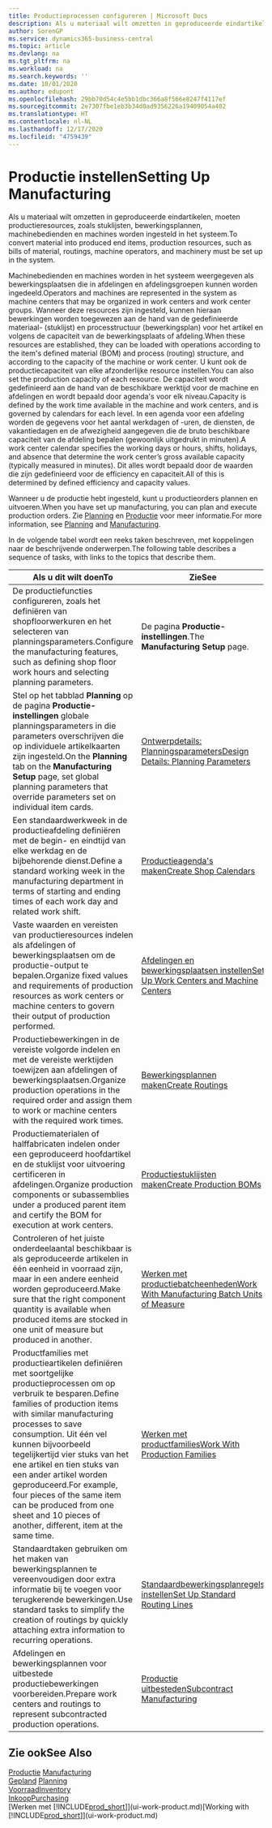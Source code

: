 ```yaml
---
title: Productieprocessen configureren | Microsoft Docs
description: Als u materiaal wilt omzetten in geproduceerde eindartikelen, moeten productieresources, zoals stuklijsten, bewerkingsplannen, machinebedienden en machines worden ingesteld in het systeem.
author: SorenGP
ms.service: dynamics365-business-central
ms.topic: article
ms.devlang: na
ms.tgt_pltfrm: na
ms.workload: na
ms.search.keywords: ''
ms.date: 10/01/2020
ms.author: edupont
ms.openlocfilehash: 29bb70d54c4e5bb1dbc366a8f566e8247f4117ef
ms.sourcegitcommit: 2e7307fbe1eb3b34d0ad9356226a19409054a402
ms.translationtype: HT
ms.contentlocale: nl-NL
ms.lasthandoff: 12/17/2020
ms.locfileid: "4759439"
---
```

# <a name="setting-up-manufacturing"></a><span data-ttu-id="b40eb-103">Productie instellen</span><span class="sxs-lookup"><span data-stu-id="b40eb-103">Setting Up Manufacturing</span></span>
<span data-ttu-id="b40eb-104">Als u materiaal wilt omzetten in geproduceerde eindartikelen, moeten productieresources, zoals stuklijsten, bewerkingsplannen, machinebedienden en machines worden ingesteld in het systeem.</span><span class="sxs-lookup"><span data-stu-id="b40eb-104">To convert material into produced end items, production resources, such as bills of material, routings, machine operators, and machinery must be set up in the system.</span></span>

<span data-ttu-id="b40eb-105">Machinebedienden en machines worden in het systeem weergegeven als bewerkingsplaatsen die in afdelingen en afdelingsgroepen kunnen worden ingedeeld.</span><span class="sxs-lookup"><span data-stu-id="b40eb-105">Operators and machines are represented in the system as machine centers that may be organized in work centers and work center groups.</span></span> <span data-ttu-id="b40eb-106">Wanneer deze resources zijn ingesteld, kunnen hieraan bewerkingen worden toegewezen aan de hand van de gedefinieerde materiaal- (stuklijst) en processtructuur (bewerkingsplan) voor het artikel en volgens de capaciteit van de bewerkingsplaats of afdeling.</span><span class="sxs-lookup"><span data-stu-id="b40eb-106">When these resources are established, they can be loaded with operations according to the item's defined material (BOM) and process (routing) structure, and according to the capacity of the machine or work center.</span></span> <span data-ttu-id="b40eb-107">U kunt ook de productiecapaciteit van elke afzonderlijke resource instellen.</span><span class="sxs-lookup"><span data-stu-id="b40eb-107">You can also set the production capacity of each resource.</span></span> <span data-ttu-id="b40eb-108">De capaciteit wordt gedefinieerd aan de hand van de beschikbare werktijd voor de machine en afdelingen en wordt bepaald door agenda's voor elk niveau.</span><span class="sxs-lookup"><span data-stu-id="b40eb-108">Capacity is defined by the work time available in the machine and work centers, and is governed by calendars for each level.</span></span> <span data-ttu-id="b40eb-109">In een agenda voor een afdeling worden de gegevens voor het aantal werkdagen of -uren, de diensten, de vakantiedagen en de afwezigheid aangegeven die de bruto beschikbare capaciteit van de afdeling bepalen (gewoonlijk uitgedrukt in minuten).</span><span class="sxs-lookup"><span data-stu-id="b40eb-109">A work center calendar specifies the working days or hours, shifts, holidays, and absence that determine the work center’s gross available capacity (typically measured in minutes).</span></span> <span data-ttu-id="b40eb-110">Dit alles wordt bepaald door de waarden die zijn gedefinieerd voor de efficiency en capaciteit.</span><span class="sxs-lookup"><span data-stu-id="b40eb-110">All of this is determined by defined efficiency and capacity values.</span></span>  

<span data-ttu-id="b40eb-111">Wanneer u de productie hebt ingesteld, kunt u productieorders plannen en uitvoeren.</span><span class="sxs-lookup"><span data-stu-id="b40eb-111">When you have set up manufacturing, you can plan and execute production orders.</span></span> <span data-ttu-id="b40eb-112">Zie [Planning](production-planning.md) en [Productie](production-manage-manufacturing.md) voor meer informatie.</span><span class="sxs-lookup"><span data-stu-id="b40eb-112">For more information, see [Planning](production-planning.md) and [Manufacturing](production-manage-manufacturing.md).</span></span>  



 <span data-ttu-id="b40eb-113">In de volgende tabel wordt een reeks taken beschreven, met koppelingen naar de beschrijvende onderwerpen.</span><span class="sxs-lookup"><span data-stu-id="b40eb-113">The following table describes a sequence of tasks, with links to the topics that describe them.</span></span>   

|<span data-ttu-id="b40eb-114">**Als u dit wilt doen**</span><span class="sxs-lookup"><span data-stu-id="b40eb-114">**To**</span></span>|<span data-ttu-id="b40eb-115">**Zie**</span><span class="sxs-lookup"><span data-stu-id="b40eb-115">**See**</span></span>|  
|------------|-------------|  
|<span data-ttu-id="b40eb-116">De productiefuncties configureren, zoals het definiëren van shopfloorwerkuren en het selecteren van planningsparameters.</span><span class="sxs-lookup"><span data-stu-id="b40eb-116">Configure the manufacturing features, such as defining shop floor work hours and selecting planning parameters.</span></span>|<span data-ttu-id="b40eb-117">De pagina **Productie-instellingen**.</span><span class="sxs-lookup"><span data-stu-id="b40eb-117">The **Manufacturing Setup** page.</span></span>|
|<span data-ttu-id="b40eb-118">Stel op het tabblad **Planning** op de pagina **Productie-instellingen** globale planningsparameters in die parameters overschrijven die op individuele artikelkaarten zijn ingesteld.</span><span class="sxs-lookup"><span data-stu-id="b40eb-118">On the **Planning** tab on the **Manufacturing Setup** page, set global planning parameters that override parameters set on individual item cards.</span></span>|[<span data-ttu-id="b40eb-119">Ontwerpdetails: Planningsparameters</span><span class="sxs-lookup"><span data-stu-id="b40eb-119">Design Details: Planning Parameters</span></span>](design-details-planning-parameters.md)|
|<span data-ttu-id="b40eb-120">Een standaardwerkweek in de productieafdeling definiëren met de begin- en eindtijd van elke werkdag en de bijbehorende dienst.</span><span class="sxs-lookup"><span data-stu-id="b40eb-120">Define a standard working week in the manufacturing department in terms of starting and ending times of each work day and related work shift.</span></span>|[<span data-ttu-id="b40eb-121">Productieagenda's maken</span><span class="sxs-lookup"><span data-stu-id="b40eb-121">Create Shop Calendars</span></span>](production-how-to-create-work-center-calendars.md)|  
|<span data-ttu-id="b40eb-122">Vaste waarden en vereisten van productieresources indelen als afdelingen of bewerkingsplaatsen om de productie-output te bepalen.</span><span class="sxs-lookup"><span data-stu-id="b40eb-122">Organize fixed values and requirements of production resources as work centers or machine centers to govern their output of production performed.</span></span>|[<span data-ttu-id="b40eb-123">Afdelingen en bewerkingsplaatsen instellen</span><span class="sxs-lookup"><span data-stu-id="b40eb-123">Set Up Work Centers and Machine Centers</span></span>](production-how-to-set-up-work-and-machine-centers.md)|
|<span data-ttu-id="b40eb-124">Productiebewerkingen in de vereiste volgorde indelen en met de vereiste werktijden toewijzen aan afdelingen of bewerkingsplaatsen.</span><span class="sxs-lookup"><span data-stu-id="b40eb-124">Organize production operations in the required order and assign them to work or machine centers with the required work times.</span></span>|[<span data-ttu-id="b40eb-125">Bewerkingsplannen maken</span><span class="sxs-lookup"><span data-stu-id="b40eb-125">Create Routings</span></span>](production-how-to-create-routings.md)|
|<span data-ttu-id="b40eb-126">Productiematerialen of halffabricaten indelen onder een geproduceerd hoofdartikel en de stuklijst voor uitvoering certificeren in afdelingen.</span><span class="sxs-lookup"><span data-stu-id="b40eb-126">Organize production components or subassemblies under a produced parent item and certify the BOM for execution at work centers.</span></span>|[<span data-ttu-id="b40eb-127">Productiestuklijsten maken</span><span class="sxs-lookup"><span data-stu-id="b40eb-127">Create Production BOMs</span></span>](production-how-to-create-production-boms.md)|
|<span data-ttu-id="b40eb-128">Controleren of het juiste onderdeelaantal beschikbaar is als geproduceerde artikelen in één eenheid in voorraad zijn, maar in een andere eenheid worden geproduceerd.</span><span class="sxs-lookup"><span data-stu-id="b40eb-128">Make sure that the right component quantity is available when produced items are stocked in one unit of measure but produced in another.</span></span>|[<span data-ttu-id="b40eb-129">Werken met productiebatcheenheden</span><span class="sxs-lookup"><span data-stu-id="b40eb-129">Work With Manufacturing Batch Units of Measure</span></span>](production-how-to-use-the-manufacturing-batch-unit-of-measure.md)|  
|<span data-ttu-id="b40eb-130">Productfamilies met productieartikelen definiëren met soortgelijke productieprocessen om op verbruik te besparen.</span><span class="sxs-lookup"><span data-stu-id="b40eb-130">Define families of production items with similar manufacturing processes to save consumption.</span></span> <span data-ttu-id="b40eb-131">Uit één vel kunnen bijvoorbeeld tegelijkertijd vier stuks van het ene artikel en tien stuks van een ander artikel worden geproduceerd.</span><span class="sxs-lookup"><span data-stu-id="b40eb-131">For example, four pieces of the same item can be produced from one sheet and 10 pieces of another, different, item at the same time.</span></span>|[<span data-ttu-id="b40eb-132">Werken met productfamilies</span><span class="sxs-lookup"><span data-stu-id="b40eb-132">Work With Production Families</span></span>](production-how-work-family.md)|
|<span data-ttu-id="b40eb-133">Standaardtaken gebruiken om het maken van bewerkingsplannen te vereenvoudigen door extra informatie bij te voegen voor terugkerende bewerkingen.</span><span class="sxs-lookup"><span data-stu-id="b40eb-133">Use standard tasks to simplify the creation of routings by quickly attaching extra information to recurring operations.</span></span>|[<span data-ttu-id="b40eb-134">Standaardbewerkingsplanregels instellen</span><span class="sxs-lookup"><span data-stu-id="b40eb-134">Set Up Standard Routing Lines</span></span>](production-how-set-up-standard-routing-lines.md)|  
|<span data-ttu-id="b40eb-135">Afdelingen en bewerkingsplannen voor uitbestede productiebewerkingen voorbereiden.</span><span class="sxs-lookup"><span data-stu-id="b40eb-135">Prepare work centers and routings to represent subcontracted production operations.</span></span>|[<span data-ttu-id="b40eb-136">Productie uitbesteden</span><span class="sxs-lookup"><span data-stu-id="b40eb-136">Subcontract Manufacturing</span></span>](production-how-to-subcontract-manufacturing.md)|  

## <a name="see-also"></a><span data-ttu-id="b40eb-137">Zie ook</span><span class="sxs-lookup"><span data-stu-id="b40eb-137">See Also</span></span>
<span data-ttu-id="b40eb-138">[Productie](production-manage-manufacturing.md)  </span><span class="sxs-lookup"><span data-stu-id="b40eb-138">[Manufacturing](production-manage-manufacturing.md)  </span></span>  
<span data-ttu-id="b40eb-139">[Gepland](production-planning.md) </span><span class="sxs-lookup"><span data-stu-id="b40eb-139">[Planning](production-planning.md) </span></span>  
[<span data-ttu-id="b40eb-140">Voorraad</span><span class="sxs-lookup"><span data-stu-id="b40eb-140">Inventory</span></span>](inventory-manage-inventory.md)  
[<span data-ttu-id="b40eb-141">Inkoop</span><span class="sxs-lookup"><span data-stu-id="b40eb-141">Purchasing</span></span>](purchasing-manage-purchasing.md)  
<span data-ttu-id="b40eb-142">[Werken met [!INCLUDE[prod_short](includes/prod_short.md)]](ui-work-product.md)</span><span class="sxs-lookup"><span data-stu-id="b40eb-142">[Working with [!INCLUDE[prod_short](includes/prod_short.md)]](ui-work-product.md)</span></span>
